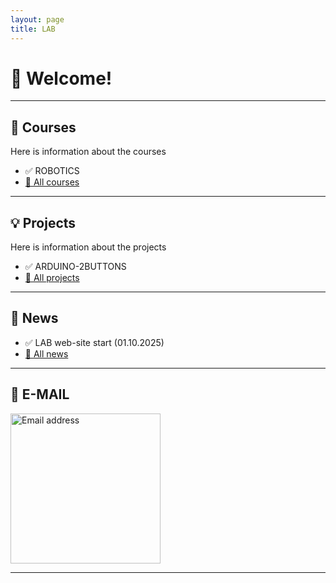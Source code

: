 ```yaml
---
layout: page
title: LAB
---
```


# 👋 Welcome!

---

## 📘 Courses
Here is information about the courses
- ✅ ROBOTICS
- [📂 All courses](_courses/all-courses.md)

---

## 💡 Projects
Here is information about the projects
- ✅ ARDUINO-2BUTTONS
- [📂 All projects](_courses/all-projects.md)

---


## 📌 News  <!-- last 3 news -->
- ✅ LAB web-site start (01.10.2025)
- [📂 All news](_news/all-news.md)

---

## 📨 E-MAIL  <!-- e-mail -->

  <div class="card">
     <img src="https://lab-rnu-lv.github.io/lab/assets/images/email.jpg" alt="Email address" width="240">
  </div>

---


